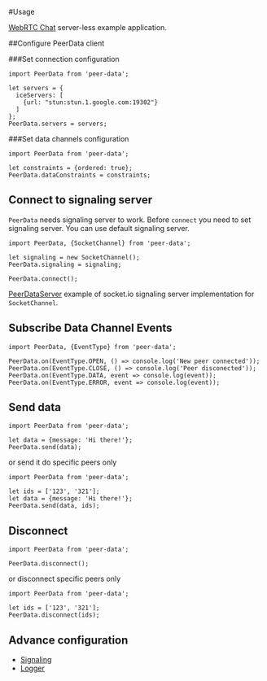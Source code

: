 #Usage

[WebRTC Chat](https://github.com/Vardius/webrtc-chat) server-less example application.

##Configure PeerData client

###Set connection configuration
```ecmascript 6
import PeerData from 'peer-data';

let servers = {
  iceServers: [
    {url: "stun:stun.1.google.com:19302"}
  ]
};
PeerData.servers = servers;
```

###Set data channels configuration
```ecmascript 6
import PeerData from 'peer-data';

let constraints = {ordered: true};
PeerData.dataConstraints = constraints;
```

## Connect to signaling server

`PeerData` needs signaling server to work.
Before `connect` you need to set signaling server.
You can use default signaling server.

```ecmascript 6
import PeerData, {SocketChannel} from 'peer-data';

let signaling = new SocketChannel();
PeerData.signaling = signaling;

PeerData.connect();
```

[PeerDataServer](https://github.com/Vardius/peer-data-server) example of socket.io signaling server implementation for `SocketChannel`. 

## Subscribe Data Channel Events
```ecmascript 6
import PeerData, {EventType} from 'peer-data';

PeerData.on(EventType.OPEN, () => console.log('New peer connected'));
PeerData.on(EventType.CLOSE, () => console.log('Peer disconected'));
PeerData.on(EventType.DATA, event => console.log(event));
PeerData.on(EventType.ERROR, event => console.log(event));
```

## Send data
```ecmascript 6
import PeerData from 'peer-data';

let data = {message: 'Hi there!'};
PeerData.send(data);
```

or send it do specific peers only

```ecmascript 6
import PeerData from 'peer-data';

let ids = ['123', '321'];
let data = {message: 'Hi there!'};
PeerData.send(data, ids);
```

## Disconnect
```ecmascript 6
import PeerData from 'peer-data';

PeerData.disconnect();
```

or disconnect specific peers only

```ecmascript 6
import PeerData from 'peer-data';

let ids = ['123', '321'];
PeerData.disconnect(ids);
```

## Advance configuration
- [Signaling](signaling.md)
- [Logger](logger.md)